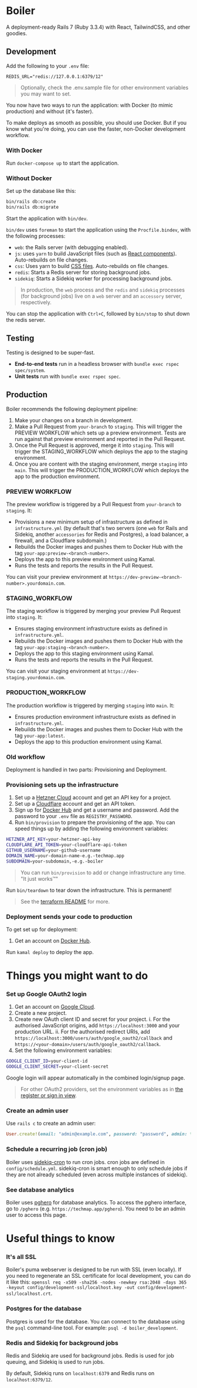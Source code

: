 # Boiler

A deployment-ready Rails 7 (Ruby 3.3.4) with React, TailwindCSS, and other goodies.

## Development

Add the following to your `.env` file:

```
REDIS_URL="redis://127.0.0.1:6379/12"
```

> Optionally, check the .env.sample file for other environment variables you may want to set.

You now have two ways to run the application: with Docker (to mimic production) and without (it's faster).

To make deploys as smooth as possible, you should use Docker. But if you know what you're doing, you can use the faster, non-Docker development workflow.

### With Docker

Run `docker-compose up` to start the application.

### Without Docker

Set up the database like this:

```bash
bin/rails db:create
bin/rails db:migrate
```

Start the application with `bin/dev`.

`bin/dev` uses `foreman` to start the application using the `Procfile.bindev`, with the following processes:

- `web`: the Rails server (with debugging enabled).
- `js`: uses `yarn` to build JavaScript files (such as [React components](./app/javascript/components)). Auto-rebuilds on file changes.
- `css`: Uses yarn to build [CSS files](./app/assets/stylesheets). Auto-rebuilds on file changes.
- `redis`: Starts a Redis server for storing background jobs.
- `sidekiq`: Starts a Sidekiq worker for processing background jobs.

> In production, the `web` process and the `redis` and `sidekiq` processes (for background jobs) live on a `web` server and an `accessory` server, respectively.

You can stop the application with `Ctrl+C`, followed by `bin/stop` to shut down the redis server.

## Testing

Testing is designed to be super-fast.

- **End-to-end tests** run in a headless browser with `bundle exec rspec spec/system`.
- **Unit tests** run with `bundle exec rspec spec`.

## Production

Boiler recommends the following deployment pipeline:

1. Make your changes on a branch in development.
2. Make a Pull Request from `your-branch` to `staging`. This will trigger the PREVIEW WORKFLOW which sets up a preview environment. Tests are run against that preview environment and reported in the Pull Request.
3. Once the Pull Request is approved, merge it into `staging`. This will trigger the STAGING_WORKFLOW which deploys the app to the staging environment.
4. Once you are content with the staging environment, merge `staging` into `main`. This will trigger the PRODUCTION_WORKFLOW which deploys the app to the production environment.

### PREVIEW WORKFLOW

The preview workflow is triggered by a Pull Request from `your-branch` to `staging`. It:

- Provisions a new minimum setup of infrastructure as defined in `infrastructure.yml` (by default that's two servers (one `web` for Rails and Sidekiq, another `accessories` for Redis and Postgres), a load balancer, a firewall, and a Cloudflare subdomain.)
- Rebuilds the Docker images and pushes them to Docker Hub with the tag `your-app:preview-<branch-number>`.
- Deploys the app to this preview environment using Kamal.
- Runs the tests and reports the results in the Pull Request.

You can visit your preview environment at `https://dev-preview-<branch-number>.yourdomain.com`.

### STAGING_WORKFLOW

The staging workflow is triggered by merging your preview Pull Request into `staging`. It:

- Ensures staging environment infrastructure exists as defined in `infrastructure.yml`.
- Rebuilds the Docker images and pushes them to Docker Hub with the tag `your-app:staging-<branch-number>`.
- Deploys the app to this staging environment using Kamal.
- Runs the tests and reports the results in the Pull Request.

You can visit your staging environment at `https://dev-staging.yourdomain.com`.

### PRODUCTION_WORKFLOW

The production workflow is triggered by merging `staging` into `main`. It:

- Ensures production environment infrastructure exists as defined in `infrastructure.yml`.
- Rebuilds the Docker images and pushes them to Docker Hub with the tag `your-app:latest`.
- Deploys the app to this production environment using Kamal.

### Old workflow

Deployment is handled in two parts: Provisioning and Deployment.

### Provisioning sets up the infrastructure

1. Set up a [Hetzner Cloud](https://www.hetzner.com/cloud) account and get an API key for a project.
2. Set up a [Cloudflare](https://dash.cloudflare.com/sign-up/free-trial?utm_source=boiler) account and get an API token.
3. Sign up for [Docker Hub](https://hub.docker.com/) and get a username and password. Add the password to your `.env` file as `REGISTRY_PASSWORD`.
4. Run `bin/provision` to prepare the provisioning of the app. You can speed things up by adding the following environment variables:

```bash
HETZNER_API_KEY=your-hetzner-api-key
CLOUDFLARE_API_TOKEN=your-cloudflare-api-token
GITHUB_USERNAME=your-github-username
DOMAIN_NAME=your-domain-name-e.g.-techmap.app
SUBDOMAIN=your-subdomain,-e.g.-boiler
```

> You can run `bin/provision` to add or change infrastructure any time. "It just works™"

Run `bin/teardown` to tear down the infrastructure. This is permanent!

> See the [terraform README](./terraform/README.md) for more.

### Deployment sends your code to production

To get set up for deployment:

1. Get an account on [Docker Hub](https://hub.docker.com/).

Run `kamal deploy` to deploy the app.

# Things you might want to do

### Set up Google OAuth2 login

1. Get an account on [Google Cloud](https://console.cloud.google.com/).
2. Create a new project.
3. Create new OAuth client ID and secret for your project.
  i. For the authorised JavaScript origins, add `https://localhost:3000` and your production URL.
  ii. For the authorised redirect URIs, add `https://localhost:3000/users/auth/google_oauth2/callback` and `https://<your-domain>/users/auth/google_oauth2/callback`.
4. Set the following environment variables:

```bash
GOOGLE_CLIENT_ID=your-client-id
GOOGLE_CLIENT_SECRET=your-client-secret
```

Google login will appear automatically in the combined login/signup page.

> For other OAuth2 providers, set the environment variables as in [the register or sign in view](./app/views/devise/registrations/new_or_sign_in.html.erb).

### Create an admin user

Use `rails c` to create an admin user:

```ruby
User.create!(email: "admin@example.com", password: "password", admin: true)
```

### Schedule a recurring job (cron job)

Boiler uses [sidekiq-cron](https://github.com/ondrejbartas/sidekiq-cron) to run cron jobs. cron jobs are defined in `config/schedule.yml`. sidekiq-cron is smart enough to only schedule jobs if they are not already scheduled (even across multiple instances of sidekiq).

### See database analytics

Boiler uses [pghero](https://github.com/ankane/pghero) for database analytics. To access the pghero interface, go to `/pghero` (e.g. `https://techmap.app/pghero`). You need to be an admin user to access this page.

# Useful things to know

### It's all SSL

Boiler's puma webserver is designed to be run with SSL (even locally). If you need to regenerate an SSL certificate for local development, you can do it like this: `openssl req -x509 -sha256 -nodes -newkey rsa:2048 -days 365 -keyout config/development-ssl/localhost.key -out config/development-ssl/localhost.crt`.

### Postgres for the database

Postgres is used for the database. You can connect to the database using the `psql` command-line tool. For example: `psql -d boiler_development`.

### Redis and Sidekiq for background jobs

Redis and Sidekiq are used for background jobs. Redis is used for job queuing, and Sidekiq is used to run jobs.

By default, Sidekiq runs on `localhost:6379` and Redis runs on `localhost:6379/12`.
